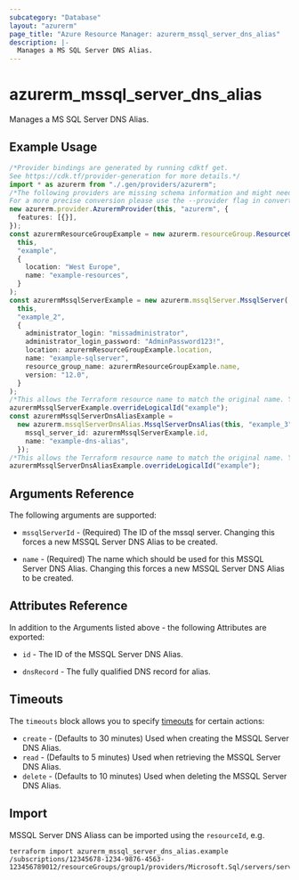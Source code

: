 ```yaml
---
subcategory: "Database"
layout: "azurerm"
page_title: "Azure Resource Manager: azurerm_mssql_server_dns_alias"
description: |-
  Manages a MS SQL Server DNS Alias.
---
```


# azurerm\_mssql\_server\_dns\_alias

Manages a MS SQL Server DNS Alias.

## Example Usage

```typescript
/*Provider bindings are generated by running cdktf get.
See https://cdk.tf/provider-generation for more details.*/
import * as azurerm from "./.gen/providers/azurerm";
/*The following providers are missing schema information and might need manual adjustments to synthesize correctly: azurerm.
For a more precise conversion please use the --provider flag in convert.*/
new azurerm.provider.AzurermProvider(this, "azurerm", {
  features: [{}],
});
const azurermResourceGroupExample = new azurerm.resourceGroup.ResourceGroup(
  this,
  "example",
  {
    location: "West Europe",
    name: "example-resources",
  }
);
const azurermMssqlServerExample = new azurerm.mssqlServer.MssqlServer(
  this,
  "example_2",
  {
    administrator_login: "missadministrator",
    administrator_login_password: "AdminPassword123!",
    location: azurermResourceGroupExample.location,
    name: "example-sqlserver",
    resource_group_name: azurermResourceGroupExample.name,
    version: "12.0",
  }
);
/*This allows the Terraform resource name to match the original name. You can remove the call if you don't need them to match.*/
azurermMssqlServerExample.overrideLogicalId("example");
const azurermMssqlServerDnsAliasExample =
  new azurerm.mssqlServerDnsAlias.MssqlServerDnsAlias(this, "example_3", {
    mssql_server_id: azurermMssqlServerExample.id,
    name: "example-dns-alias",
  });
/*This allows the Terraform resource name to match the original name. You can remove the call if you don't need them to match.*/
azurermMssqlServerDnsAliasExample.overrideLogicalId("example");

```

## Arguments Reference

The following arguments are supported:

*   `mssqlServerId` - (Required) The ID of the mssql server. Changing this forces a new MSSQL Server DNS Alias to be created.

*   `name` - (Required) The name which should be used for this MSSQL Server DNS Alias. Changing this forces a new MSSQL Server DNS Alias to be created.

## Attributes Reference

In addition to the Arguments listed above - the following Attributes are exported:

*   `id` - The ID of the MSSQL Server DNS Alias.

*   `dnsRecord` - The fully qualified DNS record for alias.

## Timeouts

The `timeouts` block allows you to specify [timeouts](https://www.terraform.io/language/resources/syntax#operation-timeouts) for certain actions:

* `create` - (Defaults to 30 minutes) Used when creating the MSSQL Server DNS Alias.
* `read` - (Defaults to 5 minutes) Used when retrieving the MSSQL Server DNS Alias.
* `delete` - (Defaults to 10 minutes) Used when deleting the MSSQL Server DNS Alias.

## Import

MSSQL Server DNS Aliass can be imported using the `resourceId`, e.g.

```shell
terraform import azurerm_mssql_server_dns_alias.example /subscriptions/12345678-1234-9876-4563-123456789012/resourceGroups/group1/providers/Microsoft.Sql/servers/server1/dnsAliases/default
```
